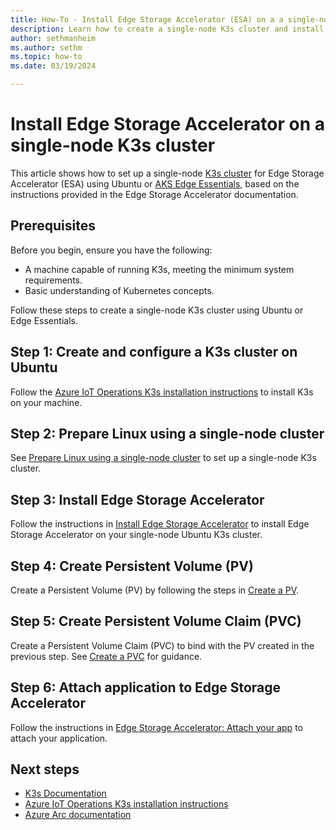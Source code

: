 ```yaml
---
title: How-To - Install Edge Storage Accelerator (ESA) on a a single-node K3s cluster using Ubuntu or AKS Edge Essentials
description: Learn how to create a single-node K3s cluster and install Edge Storage Accelerator on your Ubuntu or Edge Essentials environment.
author: sethmanheim
ms.author: sethm
ms.topic: how-to
ms.date: 03/19/2024

---
```


# Install Edge Storage Accelerator on a single-node K3s cluster

This article shows how to set up a single-node [K3s cluster](https://docs.k3s.io/) for Edge Storage Accelerator (ESA) using Ubuntu or [AKS Edge Essentials](/azure/aks/hybrid/aks-edge-overview), based on the instructions provided in the Edge Storage Accelerator documentation.

## Prerequisites

Before you begin, ensure you have the following:

- A machine capable of running K3s, meeting the minimum system requirements.
- Basic understanding of Kubernetes concepts.

Follow these steps to create a single-node K3s cluster using Ubuntu or Edge Essentials.

## Step 1: Create and configure a K3s cluster on Ubuntu

Follow the [Azure IoT Operations K3s installation instructions](/azure/iot-operations/get-started/quickstart-deploy?tabs=linux#connect-a-kubernetes-cluster-to-azure-arc) to install K3s on your machine.

## Step 2: Prepare Linux using a single-node cluster

See [Prepare Linux using a single-node cluster](single-node-cluster.md) to set up a single-node K3s cluster.

## Step 3: Install Edge Storage Accelerator

Follow the instructions in [Install Edge Storage Accelerator](install-edge-storage-accelerator.md) to install Edge Storage Accelerator on your single-node Ubuntu K3s cluster.

## Step 4: Create Persistent Volume (PV)

Create a Persistent Volume (PV) by following the steps in [Create a PV](create-pv.md).

## Step 5: Create Persistent Volume Claim (PVC)

Create a Persistent Volume Claim (PVC) to bind with the PV created in the previous step. See [Create a PVC](create-pvc.md) for guidance.

## Step 6: Attach application to Edge Storage Accelerator

Follow the instructions in [Edge Storage Accelerator: Attach your app](attach-app.md) to attach your application.

## Next steps

- [K3s Documentation](https://k3s.io/)
- [Azure IoT Operations K3s installation instructions](/azure/iot-operations/get-started/quickstart-deploy?tabs=linux#connect-a-kubernetes-cluster-to-azure-arc)
- [Azure Arc documentation](/azure/azure-arc/)
